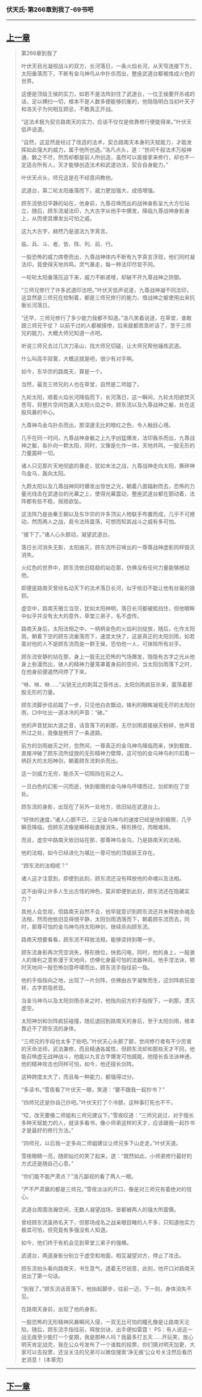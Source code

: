 ### 伏天氏-第266章到我了-69书吧

--------
[上一章](./2526c0ac6e1d8bde2cc18ee8ddeb2ec7.md)
--------


>
>
>
>第266章到我了
>
>叶伏天目光凝视战斗的双方，长河落日，一条火焰长河，从天穹连接下方，太阳垂落而下，不断有金乌神鸟从中扑杀而出，整座武道台都被烙成火色的世界。
>
>这便是顶级王侯的实力，如若不是法阵封住了武道台，一位王侯要开杀戒的话，足以横扫一切，根本不是人数多便能够抗衡的，他隐隐明白当初叶天子和洛天子为何相互顾忌，不敢真正开战。
>
>“这法术极为契合路南天的实力，应该不仅仅是依靠修行便能得来。”叶伏天低声说道。
>
>“自然，这显然是经过了改造的法术，契合路南天本身的天赋能力，才能发挥如此强大的威力，属于他所创造。”洛凡点头，道：“世间千般法术万般神通，数之不尽，然而却都是前人所创造，虽然可以直接拿来修行，却也不一定适合所有人，天才能够创造法术和武道功法，契合自身能力。”
>
>叶伏天点头，师兄这是在不经意间教他。
>
>武道台，第二轮太阳垂落而下，威力更加强大，成倍增强。
>
>顾东流依旧平静的站在，他身前，九尊召唤而出的战神身影呈九大方位站立，随后，顾东流凝法印，九大古字从他手中爆发，降临九尊战神身影身上，从而使其爆发出可怕之威。
>
>这九大古字，赫然乃是道法九字真言。
>
>临、兵、斗、者、皆、阵、列、前、行。
>
>一股恐怖的威力席卷而出，九尊战神体内不断有九字真言浮现，他们同时凝法印，竟使得天地共鸣，灵气暴走，每一种法印尽皆不同。
>
>一轮轮太阳垂落压迫下来，威力不断递增，却破不开九尊战神之防御。
>
>“三师兄修行了许多武道印法吧。”叶伏天低声说道，九尊战神凝不同法印，这显然是三师兄在控制着，都是三师兄修行的能力，借战神之躯使用出来抗衡长河落日。
>
>“还早，三师兄修行了多少能力我都不知道。”洛凡笑着说道，在草堂，谁敢跟三师兄干仗？
>以前干过的人都被揍惨，后来就都乖乖听话了，至于三师兄的能力，大概大师兄知道一点吧。
>
>听说三师兄去过几次刀圣山，找大师兄切磋，让大师兄帮他锤炼武道。
>
>什么叫高手寂寞，大概这就是吧，很少有对手啊。
>
>如今，东华宗的路南天，算是一个。
>
>当然，最克三师兄的人也在草堂，自然是二师姐了。
>
>九轮太阳，顺着火焰长河降临而下，长河落日，这一瞬间，九轮太阳欲焚灭苍穹，将整片空间包裹入太阳火焰之中，顾东流以及九尊战神之躯，处在这股风暴的中心。
>
>九尊神鸟金乌扑杀而出，那深邃无比的暗红之色，令人触目心境。
>
>几乎在同一时间，九尊战神身躯之上九字凶猛爆发，法印轰杀而出，九尊战神之躯，各扑向一颗太阳，同时，又像是化作一体，天地共鸣，一股无形的力量震碎一切。
>
>诸人只见那片天地彻底的暴走，犹如末法之战，九尊战神走向太阳，撕碎神鸟金乌，轰向太阳。
>
>九颗太阳以及几尊战神同时爆发出惊世之光，朝着八面辐射而去，恐怖的力量光线击在武道台的光幕之上，使得光幕震动，整座武道台都在颤动着，法阵都有些不稳，摇摇欲坠。
>
>这法阵乃是由秦王朝以及东华宗的许多顶尖人物联手布置而成，几乎不可撼动，然而两人之战，竟令法阵震荡，可想而知其战斗之威有多可怕。
>
>“接下了。”诸人心头颤动，凝望武道台。
>
>落日长河消失无影，太阳崩灭，顾东流所召唤出的一尊尊战神虚影同样毁灭消失。
>
>火红色的世界中，顾东流依旧稳稳的站在那，仿佛没有任何力量能够撼动他。
>
>即便是路南天曾经名动天下的法术落日长河，似乎依旧不能让他有丝毫的狼狈。
>
>虚空中，路南天傲立当空，犹如太阳神明，落日长河都被抵挡住，但他眼眸中似乎并没有太大的意外，草堂三弟子，名不虚传。
>
>路南天身后，太阳法相之中，一柄柄金色的火焰利剑绽放，随后，化作太阳雨，朝着下空的顾东流垂落而下，速度太快了，这是真正的太阳剑雨，如若面对他的人不是顾东流而是一群王侯，恐怕他一人，可抹除所有对手。
>
>顾东流安静的站在那，身上一股无比恐怖的气场爆发，隐隐有古字之光从他身上弥漫而出，骇人的精神力量笼罩着身前的空间，当太阳剑雨落下之时，在他身前便遽然间停了下来。
>
>“咻、咻、咻……”尖锐无比的刺耳之音传出，太阳剑雨疯狂杀来，震荡着那股无形的力量。
>
>顾东流脚步往前踏了一步，只见他白衣飘动，锋利的眼眸凝视无尽的太阳剑雨，口中吐出一道冰冷的声音：“破。”
>
>他的声音犹如大道之音，话音落下的刹那，无尽剑雨直接崩灭粉碎，他声音所过之处，竟像是劈开了一条道路。
>
>前方的剑雨崩灭之时，忽然间，一尊真正的金乌神鸟降临而来，快到极致，直接冲破了顾东流所绽放的无形精神力壁障，这可怕的金乌神鸟利爪扣着一柄巨大的太阳神剑，朝着顾东流刺杀而出。
>
>这一剑威力无穷，能杀灭一切阻挡在前之人。
>
>一旦白色的幻影一闪而逝，快到极限的金乌神鸟呼啸而过，剑却刺在了空处。
>
>顾东流的身影，出现在了另外一处地方，依旧站在武道台上。
>
>“好快的速度。”诸人心颤不已，三足金乌神鸟的速度已经是快到极限，几乎瞬息降临，但顾东流像是瞬移般直接消失，移形换位，肉眼难辨。
>
>而且，虚空中路南天依旧站在那，那尊神鸟金乌，乃是路南天的法相。
>
>他的法相，如今已经进化为堪比一尊可怕的顶级妖王存在。
>
>“顾东流的法相呢？”
>
>诸人这才注意到，即便到此刻，顾东流还没有释放他的命魂以及法相。
>
>这不由得让许多人生出古怪的神色，莫非即便到此刻，顾东流还在隐藏实力？
>
>其他人会忽视，但路南天自然不会，他早就意识到顾东流还并未释放命魂及法相，然而他依旧显得很平静，太阳剑雨洒落而下，朝着顾东流而去，同时，那尊可怕的金乌神鸟持太阳神剑，继续杀向顾东流。
>
>路南天想要看看，顾东流不释放法相，能够坚持到哪一步。
>
>顾东流身影再次凭空消失，移形换位，快若闪电，同时，他的身上，一股骇人的锋利之意弥漫于天地间，仿佛化身最可怕的法器神兵，他手涅法诀，顿时天地间一股恐怖剑意呼啸而出，顾东流手指往前一指。
>
>他的手指指向之地，出现了一片剑阵，仿佛由古字凝聚而生，这剑阵疯狂旋转，古字若隐若现。
>
>当金乌神鸟以及太阳剑雨杀来之时，他指向前方的手指按下，一刹那，湮灭虚空。
>
>太阳神剑和剑阵疯狂碰撞，随后退回到路南天的身后，至于太阳剑雨，根本靠近不了顾东流的身体。
>
>“三师兄的手段也太多了些吧。”叶伏天心头颤了颤，世间修行者有不少厉害的天命法师，武法兼修，而且精通各属性，但顾东流却和那些天才不同，他能召唤虚无战神战斗，他能以九言古字爆发可怕威能，他擅长各法诀神通，他的精神攻击也同样可怕，如今，他还擅长剑阵。
>
>这种跨度太大了，而且每一种能力，都强得过分。
>
>“多读书。”雪夜看了叶伏天一眼，笑道：“要不跟我一起抄书？”
>
>“四师兄还是你自己抄吧。”叶伏天打了个冷颤，这种事打死也不干。
>
>“哎，改天要像二师姐和三师兄建议下。”雪夜叹道：“三师兄说过，对于擅长多种天赋能力的人，就该多看书，像小师弟这样的天才，应该跟我一起抄书才是最好的修行方法。”
>
>“四师兄，以后我一定多向二师姐建议让师兄多下山走走。”叶伏天道。
>
>雪夜眼睛一亮，随即灿烂的笑了起来，道：“既然如此，小师弟修行最好的方式还是随自己心意。”
>
>“你们能不能严肃点？”洛凡鄙视的看了两人一眼。
>
>“严不严肃赢的都是三师兄。”雪夜淡淡的开口，像是对三师兄有着绝对的信心。
>
>武道台周围浩瀚空间，无数人凝望战场，皆都被两人的强大所震慑。
>
>曾经顾东流虽扬名天下，但那场成名之战亲眼目睹的人不多，只知道他实力极其可怕，但究竟有多强没有人知道。
>
>如今，他们终于有机会见到草堂三弟子的强横。
>
>武道台，两道身影分别立于虚空和地面，相互凝望对方，停止了攻击。
>
>顾东流抬头看向路南天，书生意气，透着无尽锐意，此刻，他开口对路南天说出了第一句话。
>
>“到我了。”顾东流话音落下，他抬起脚步，往前一迈，下一刻，身体消失不见。
>
>在路南天身前，出现了他的身影。
>
>一股恐怖的无形精神风暴瞬间入侵，一双无比可怕的瞳孔像是让路南天沦陷，随后，顾东流手指往前，释放剑诀，出手便如雷霆！
>PS：有人说这一战无痕至少能打一个星期，我是那种人吗？我最多打五天……开玩笑，放心明天肯定战完，我在公众号发布了一个谁胜的投票，你们猜对明天加更，大家可以去投票，还没关注的兄弟可以微信搜索‘净无痕’公众号关注然后看历史消息！
>(本章完)
>
>

--------
[下一章](./a0c7a7fbcdfd1ca7284aac7537a1d699.md)
--------
